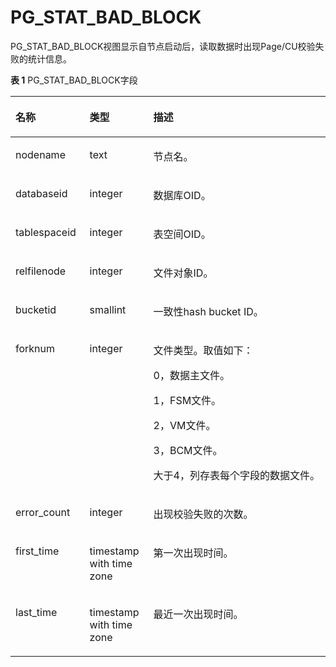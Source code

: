 # PG\_STAT\_BAD\_BLOCK

PG\_STAT\_BAD\_BLOCK视图显示自节点启动后，读取数据时出现Page/CU校验失败的统计信息。

**表 1**  PG\_STAT\_BAD\_BLOCK字段

<a name="zh-cn_topic_0283136618_zh-cn_topic_0237122443_zh-cn_topic_0059778891_tba60076b7fa44497bbb0ef74c9ff01f1"></a>
<table><thead align="left"><tr id="zh-cn_topic_0283136618_zh-cn_topic_0237122443_zh-cn_topic_0059778891_rd5ca85b44f734b46aab8ed63f0fb7a14"><th class="cellrowborder" valign="top" width="23.532353235323534%" id="mcps1.2.4.1.1"><p id="zh-cn_topic_0283136618_zh-cn_topic_0237122443_zh-cn_topic_0059778891_a2b21b64591ee4fb99e0d6e180ce994df"><a name="zh-cn_topic_0283136618_zh-cn_topic_0237122443_zh-cn_topic_0059778891_a2b21b64591ee4fb99e0d6e180ce994df"></a><a name="zh-cn_topic_0283136618_zh-cn_topic_0237122443_zh-cn_topic_0059778891_a2b21b64591ee4fb99e0d6e180ce994df"></a>名称</p>
</th>
<th class="cellrowborder" valign="top" width="20.23202320232023%" id="mcps1.2.4.1.2"><p id="zh-cn_topic_0283136618_zh-cn_topic_0237122443_zh-cn_topic_0059778891_aa55934e6e4d54050b1824d158eae9f91"><a name="zh-cn_topic_0283136618_zh-cn_topic_0237122443_zh-cn_topic_0059778891_aa55934e6e4d54050b1824d158eae9f91"></a><a name="zh-cn_topic_0283136618_zh-cn_topic_0237122443_zh-cn_topic_0059778891_aa55934e6e4d54050b1824d158eae9f91"></a>类型</p>
</th>
<th class="cellrowborder" valign="top" width="56.23562356235624%" id="mcps1.2.4.1.3"><p id="zh-cn_topic_0283136618_zh-cn_topic_0237122443_zh-cn_topic_0059778891_afad2a693bfe94677916cd71bcabd1bb1"><a name="zh-cn_topic_0283136618_zh-cn_topic_0237122443_zh-cn_topic_0059778891_afad2a693bfe94677916cd71bcabd1bb1"></a><a name="zh-cn_topic_0283136618_zh-cn_topic_0237122443_zh-cn_topic_0059778891_afad2a693bfe94677916cd71bcabd1bb1"></a>描述</p>
</th>
</tr>
</thead>
<tbody><tr id="zh-cn_topic_0283136618_zh-cn_topic_0237122443_zh-cn_topic_0059778891_r431e9edbca7c4ea5a40f5e56a9f4590c"><td class="cellrowborder" valign="top" width="23.532353235323534%" headers="mcps1.2.4.1.1 "><p id="zh-cn_topic_0283136618_zh-cn_topic_0237122443_zh-cn_topic_0059778891_a7b964404d72148a7b210a241596acaea"><a name="zh-cn_topic_0283136618_zh-cn_topic_0237122443_zh-cn_topic_0059778891_a7b964404d72148a7b210a241596acaea"></a><a name="zh-cn_topic_0283136618_zh-cn_topic_0237122443_zh-cn_topic_0059778891_a7b964404d72148a7b210a241596acaea"></a>nodename</p>
</td>
<td class="cellrowborder" valign="top" width="20.23202320232023%" headers="mcps1.2.4.1.2 "><p id="zh-cn_topic_0283136618_zh-cn_topic_0237122443_zh-cn_topic_0059778891_a7550f1cfed7148f48b3ca88aef689371"><a name="zh-cn_topic_0283136618_zh-cn_topic_0237122443_zh-cn_topic_0059778891_a7550f1cfed7148f48b3ca88aef689371"></a><a name="zh-cn_topic_0283136618_zh-cn_topic_0237122443_zh-cn_topic_0059778891_a7550f1cfed7148f48b3ca88aef689371"></a>text</p>
</td>
<td class="cellrowborder" valign="top" width="56.23562356235624%" headers="mcps1.2.4.1.3 "><p id="zh-cn_topic_0283136618_zh-cn_topic_0237122443_zh-cn_topic_0059778891_a3ccedfa373734bacb73c5a8b9e23d844"><a name="zh-cn_topic_0283136618_zh-cn_topic_0237122443_zh-cn_topic_0059778891_a3ccedfa373734bacb73c5a8b9e23d844"></a><a name="zh-cn_topic_0283136618_zh-cn_topic_0237122443_zh-cn_topic_0059778891_a3ccedfa373734bacb73c5a8b9e23d844"></a>节点名。</p>
</td>
</tr>
<tr id="zh-cn_topic_0283136618_zh-cn_topic_0237122443_zh-cn_topic_0059778891_rfc2e47110af14defa2be2d47eaccb7d8"><td class="cellrowborder" valign="top" width="23.532353235323534%" headers="mcps1.2.4.1.1 "><p id="zh-cn_topic_0283136618_zh-cn_topic_0237122443_zh-cn_topic_0059778891_a833d611de1854beeaa0199472d14cf70"><a name="zh-cn_topic_0283136618_zh-cn_topic_0237122443_zh-cn_topic_0059778891_a833d611de1854beeaa0199472d14cf70"></a><a name="zh-cn_topic_0283136618_zh-cn_topic_0237122443_zh-cn_topic_0059778891_a833d611de1854beeaa0199472d14cf70"></a>databaseid</p>
</td>
<td class="cellrowborder" valign="top" width="20.23202320232023%" headers="mcps1.2.4.1.2 "><p id="zh-cn_topic_0283136618_zh-cn_topic_0237122443_zh-cn_topic_0059778891_a9e6dd309c4ec4466ad56f41d3a738fd5"><a name="zh-cn_topic_0283136618_zh-cn_topic_0237122443_zh-cn_topic_0059778891_a9e6dd309c4ec4466ad56f41d3a738fd5"></a><a name="zh-cn_topic_0283136618_zh-cn_topic_0237122443_zh-cn_topic_0059778891_a9e6dd309c4ec4466ad56f41d3a738fd5"></a>integer</p>
</td>
<td class="cellrowborder" valign="top" width="56.23562356235624%" headers="mcps1.2.4.1.3 "><p id="zh-cn_topic_0283136618_zh-cn_topic_0237122443_zh-cn_topic_0059778891_a7bafaac74bbb4483ac8ca0e639840107"><a name="zh-cn_topic_0283136618_zh-cn_topic_0237122443_zh-cn_topic_0059778891_a7bafaac74bbb4483ac8ca0e639840107"></a><a name="zh-cn_topic_0283136618_zh-cn_topic_0237122443_zh-cn_topic_0059778891_a7bafaac74bbb4483ac8ca0e639840107"></a>数据库OID。</p>
</td>
</tr>
<tr id="zh-cn_topic_0283136618_zh-cn_topic_0237122443_zh-cn_topic_0059778891_r48fe2e5dac594796b2a1e8233e4715c9"><td class="cellrowborder" valign="top" width="23.532353235323534%" headers="mcps1.2.4.1.1 "><p id="zh-cn_topic_0283136618_zh-cn_topic_0237122443_zh-cn_topic_0059778891_aec29f39d89cd443ea2662502e94fde0e"><a name="zh-cn_topic_0283136618_zh-cn_topic_0237122443_zh-cn_topic_0059778891_aec29f39d89cd443ea2662502e94fde0e"></a><a name="zh-cn_topic_0283136618_zh-cn_topic_0237122443_zh-cn_topic_0059778891_aec29f39d89cd443ea2662502e94fde0e"></a>tablespaceid</p>
</td>
<td class="cellrowborder" valign="top" width="20.23202320232023%" headers="mcps1.2.4.1.2 "><p id="zh-cn_topic_0283136618_zh-cn_topic_0237122443_zh-cn_topic_0059778891_a2e937429b6eb42d482a020049206491e"><a name="zh-cn_topic_0283136618_zh-cn_topic_0237122443_zh-cn_topic_0059778891_a2e937429b6eb42d482a020049206491e"></a><a name="zh-cn_topic_0283136618_zh-cn_topic_0237122443_zh-cn_topic_0059778891_a2e937429b6eb42d482a020049206491e"></a>integer</p>
</td>
<td class="cellrowborder" valign="top" width="56.23562356235624%" headers="mcps1.2.4.1.3 "><p id="zh-cn_topic_0283136618_zh-cn_topic_0237122443_zh-cn_topic_0059778891_a0700687a5c584b75bbb912c316e7b6b5"><a name="zh-cn_topic_0283136618_zh-cn_topic_0237122443_zh-cn_topic_0059778891_a0700687a5c584b75bbb912c316e7b6b5"></a><a name="zh-cn_topic_0283136618_zh-cn_topic_0237122443_zh-cn_topic_0059778891_a0700687a5c584b75bbb912c316e7b6b5"></a>表空间OID。</p>
</td>
</tr>
<tr id="zh-cn_topic_0283136618_zh-cn_topic_0237122443_zh-cn_topic_0059778891_r152bb9b220694af796342c8c3531a055"><td class="cellrowborder" valign="top" width="23.532353235323534%" headers="mcps1.2.4.1.1 "><p id="zh-cn_topic_0283136618_zh-cn_topic_0237122443_zh-cn_topic_0059778891_a12818cfc0b39432facb99499d59d49c7"><a name="zh-cn_topic_0283136618_zh-cn_topic_0237122443_zh-cn_topic_0059778891_a12818cfc0b39432facb99499d59d49c7"></a><a name="zh-cn_topic_0283136618_zh-cn_topic_0237122443_zh-cn_topic_0059778891_a12818cfc0b39432facb99499d59d49c7"></a>relfilenode</p>
</td>
<td class="cellrowborder" valign="top" width="20.23202320232023%" headers="mcps1.2.4.1.2 "><p id="zh-cn_topic_0283136618_zh-cn_topic_0237122443_zh-cn_topic_0059778891_ac04e501d2d944cfb9754e1cbe69ea534"><a name="zh-cn_topic_0283136618_zh-cn_topic_0237122443_zh-cn_topic_0059778891_ac04e501d2d944cfb9754e1cbe69ea534"></a><a name="zh-cn_topic_0283136618_zh-cn_topic_0237122443_zh-cn_topic_0059778891_ac04e501d2d944cfb9754e1cbe69ea534"></a>integer</p>
</td>
<td class="cellrowborder" valign="top" width="56.23562356235624%" headers="mcps1.2.4.1.3 "><p id="zh-cn_topic_0283136618_zh-cn_topic_0237122443_zh-cn_topic_0059778891_a47514e01a1884325a3edfe0546b29bf5"><a name="zh-cn_topic_0283136618_zh-cn_topic_0237122443_zh-cn_topic_0059778891_a47514e01a1884325a3edfe0546b29bf5"></a><a name="zh-cn_topic_0283136618_zh-cn_topic_0237122443_zh-cn_topic_0059778891_a47514e01a1884325a3edfe0546b29bf5"></a>文件对象ID。</p>
</td>
</tr>
<tr id="zh-cn_topic_0283136618_zh-cn_topic_0237122443_row13806857105215"><td class="cellrowborder" valign="top" width="23.532353235323534%" headers="mcps1.2.4.1.1 "><p id="zh-cn_topic_0283136618_zh-cn_topic_0237122443_p18806205716524"><a name="zh-cn_topic_0283136618_zh-cn_topic_0237122443_p18806205716524"></a><a name="zh-cn_topic_0283136618_zh-cn_topic_0237122443_p18806205716524"></a>bucketid</p>
</td>
<td class="cellrowborder" valign="top" width="20.23202320232023%" headers="mcps1.2.4.1.2 "><p id="zh-cn_topic_0283136618_zh-cn_topic_0237122443_p6806957115211"><a name="zh-cn_topic_0283136618_zh-cn_topic_0237122443_p6806957115211"></a><a name="zh-cn_topic_0283136618_zh-cn_topic_0237122443_p6806957115211"></a>smallint</p>
</td>
<td class="cellrowborder" valign="top" width="56.23562356235624%" headers="mcps1.2.4.1.3 "><p id="zh-cn_topic_0283136618_zh-cn_topic_0237122443_p1180655775215"><a name="zh-cn_topic_0283136618_zh-cn_topic_0237122443_p1180655775215"></a><a name="zh-cn_topic_0283136618_zh-cn_topic_0237122443_p1180655775215"></a>一致性hash bucket ID。</p>
</td>
</tr>
<tr id="zh-cn_topic_0283136618_zh-cn_topic_0237122443_row6986152213412"><td class="cellrowborder" valign="top" width="23.532353235323534%" headers="mcps1.2.4.1.1 "><p id="zh-cn_topic_0283136618_zh-cn_topic_0237122443_p5987422114110"><a name="zh-cn_topic_0283136618_zh-cn_topic_0237122443_p5987422114110"></a><a name="zh-cn_topic_0283136618_zh-cn_topic_0237122443_p5987422114110"></a>forknum</p>
</td>
<td class="cellrowborder" valign="top" width="20.23202320232023%" headers="mcps1.2.4.1.2 "><p id="zh-cn_topic_0283136618_zh-cn_topic_0237122443_p20987142210415"><a name="zh-cn_topic_0283136618_zh-cn_topic_0237122443_p20987142210415"></a><a name="zh-cn_topic_0283136618_zh-cn_topic_0237122443_p20987142210415"></a>integer</p>
</td>
<td class="cellrowborder" valign="top" width="56.23562356235624%" headers="mcps1.2.4.1.3 "><p id="zh-cn_topic_0283136618_zh-cn_topic_0237122443_p10987122224119"><a name="zh-cn_topic_0283136618_zh-cn_topic_0237122443_p10987122224119"></a><a name="zh-cn_topic_0283136618_zh-cn_topic_0237122443_p10987122224119"></a>文件类型。取值如下：</p>
<p id="p15451914153613"><a name="p15451914153613"></a><a name="p15451914153613"></a>0，数据主文件。</p>
<p id="p13871319163619"><a name="p13871319163619"></a><a name="p13871319163619"></a>1，FSM文件。</p>
<p id="p1048562216363"><a name="p1048562216363"></a><a name="p1048562216363"></a>2，VM文件。</p>
<p id="p320462515368"><a name="p320462515368"></a><a name="p320462515368"></a>3，BCM文件。</p>
<p id="p1575792719368"><a name="p1575792719368"></a><a name="p1575792719368"></a>大于4，列存表每个字段的数据文件。</p>
</td>
</tr>
<tr id="zh-cn_topic_0283136618_zh-cn_topic_0237122443_row2618174220414"><td class="cellrowborder" valign="top" width="23.532353235323534%" headers="mcps1.2.4.1.1 "><p id="zh-cn_topic_0283136618_zh-cn_topic_0237122443_p2061844264118"><a name="zh-cn_topic_0283136618_zh-cn_topic_0237122443_p2061844264118"></a><a name="zh-cn_topic_0283136618_zh-cn_topic_0237122443_p2061844264118"></a>error_count</p>
</td>
<td class="cellrowborder" valign="top" width="20.23202320232023%" headers="mcps1.2.4.1.2 "><p id="zh-cn_topic_0283136618_zh-cn_topic_0237122443_p6618442154112"><a name="zh-cn_topic_0283136618_zh-cn_topic_0237122443_p6618442154112"></a><a name="zh-cn_topic_0283136618_zh-cn_topic_0237122443_p6618442154112"></a>integer</p>
</td>
<td class="cellrowborder" valign="top" width="56.23562356235624%" headers="mcps1.2.4.1.3 "><p id="zh-cn_topic_0283136618_zh-cn_topic_0237122443_p13618742154117"><a name="zh-cn_topic_0283136618_zh-cn_topic_0237122443_p13618742154117"></a><a name="zh-cn_topic_0283136618_zh-cn_topic_0237122443_p13618742154117"></a>出现校验失败的次数。</p>
</td>
</tr>
<tr id="zh-cn_topic_0283136618_zh-cn_topic_0237122443_row15865252134117"><td class="cellrowborder" valign="top" width="23.532353235323534%" headers="mcps1.2.4.1.1 "><p id="zh-cn_topic_0283136618_zh-cn_topic_0237122443_p17865175254117"><a name="zh-cn_topic_0283136618_zh-cn_topic_0237122443_p17865175254117"></a><a name="zh-cn_topic_0283136618_zh-cn_topic_0237122443_p17865175254117"></a>first_time</p>
</td>
<td class="cellrowborder" valign="top" width="20.23202320232023%" headers="mcps1.2.4.1.2 "><p id="zh-cn_topic_0283136618_zh-cn_topic_0237122443_p986595224119"><a name="zh-cn_topic_0283136618_zh-cn_topic_0237122443_p986595224119"></a><a name="zh-cn_topic_0283136618_zh-cn_topic_0237122443_p986595224119"></a>timestamp with time zone</p>
</td>
<td class="cellrowborder" valign="top" width="56.23562356235624%" headers="mcps1.2.4.1.3 "><p id="zh-cn_topic_0283136618_zh-cn_topic_0237122443_p88655527415"><a name="zh-cn_topic_0283136618_zh-cn_topic_0237122443_p88655527415"></a><a name="zh-cn_topic_0283136618_zh-cn_topic_0237122443_p88655527415"></a>第一次出现时间。</p>
</td>
</tr>
<tr id="zh-cn_topic_0283136618_zh-cn_topic_0237122443_row185381834194118"><td class="cellrowborder" valign="top" width="23.532353235323534%" headers="mcps1.2.4.1.1 "><p id="zh-cn_topic_0283136618_zh-cn_topic_0237122443_p1753803434119"><a name="zh-cn_topic_0283136618_zh-cn_topic_0237122443_p1753803434119"></a><a name="zh-cn_topic_0283136618_zh-cn_topic_0237122443_p1753803434119"></a>last_time</p>
</td>
<td class="cellrowborder" valign="top" width="20.23202320232023%" headers="mcps1.2.4.1.2 "><p id="zh-cn_topic_0283136618_zh-cn_topic_0237122443_p35388341412"><a name="zh-cn_topic_0283136618_zh-cn_topic_0237122443_p35388341412"></a><a name="zh-cn_topic_0283136618_zh-cn_topic_0237122443_p35388341412"></a>timestamp with time zone</p>
</td>
<td class="cellrowborder" valign="top" width="56.23562356235624%" headers="mcps1.2.4.1.3 "><p id="zh-cn_topic_0283136618_zh-cn_topic_0237122443_p85381034124119"><a name="zh-cn_topic_0283136618_zh-cn_topic_0237122443_p85381034124119"></a><a name="zh-cn_topic_0283136618_zh-cn_topic_0237122443_p85381034124119"></a>最近一次出现时间。</p>
</td>
</tr>
</tbody>
</table>

